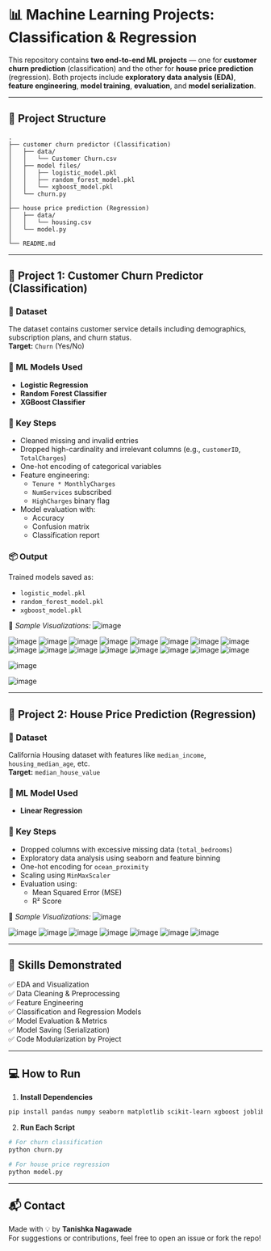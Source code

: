 # 📊 Machine Learning Projects: Classification & Regression

This repository contains **two end-to-end ML projects** — one for **customer churn prediction** (classification) and the other for **house price prediction** (regression). Both projects include **exploratory data analysis (EDA)**, **feature engineering**, **model training**, **evaluation**, and **model serialization**.

---

## 📁 Project Structure

```
.
├── customer churn predictor (Classification)
│   ├── data/
│   │   └── Customer Churn.csv
│   ├── model files/
│   │   ├── logistic_model.pkl
│   │   ├── random_forest_model.pkl
│   │   └── xgboost_model.pkl
│   └── churn.py
│
├── house price prediction (Regression)
│   ├── data/
│   │   └── housing.csv
│   └── model.py
│
└── README.md
```

---

## 📌 Project 1: Customer Churn Predictor (Classification)

### 📄 Dataset
The dataset contains customer service details including demographics, subscription plans, and churn status.  
**Target:** `Churn` (Yes/No)

### 🧪 ML Models Used
- **Logistic Regression**
- **Random Forest Classifier**
- **XGBoost Classifier**

### 🔧 Key Steps
- Cleaned missing and invalid entries
- Dropped high-cardinality and irrelevant columns (e.g., `customerID`, `TotalCharges`)
- One-hot encoding of categorical variables
- Feature engineering:
  - `Tenure * MonthlyCharges`
  - `NumServices` subscribed
  - `HighCharges` binary flag
- Model evaluation with:
  - Accuracy
  - Confusion matrix
  - Classification report

### 📦 Output
Trained models saved as:
- `logistic_model.pkl`
- `random_forest_model.pkl`
- `xgboost_model.pkl`

📸 _Sample Visualizations:_
![image](https://github.com/user-attachments/assets/3829d449-9afc-4f46-8d5e-5e71168d1620)

![image](https://github.com/user-attachments/assets/1c1997e1-798c-42dd-b227-54f9d0a7c82e)
![image](https://github.com/user-attachments/assets/84c403c8-44bc-41bb-bf2a-98574a72b6b4)
![image](https://github.com/user-attachments/assets/c53f61e4-e423-47b8-8976-c5d5a00e6b12)
![image](https://github.com/user-attachments/assets/3dac89ec-643b-4ea2-bb3c-08f72d4c9aa2)
![image](https://github.com/user-attachments/assets/00002773-a520-4352-b8a1-23e00433150c)
![image](https://github.com/user-attachments/assets/9a19514e-f1b2-4bf8-a512-7f90497df8cb)
![image](https://github.com/user-attachments/assets/35e4248a-a886-48df-9619-09adbe81c332)
![image](https://github.com/user-attachments/assets/72eddc67-0d83-4c08-93a1-d985c6d117e1)
![image](https://github.com/user-attachments/assets/beab9439-fb06-44b6-937d-bdf6a3a934b1)
![image](https://github.com/user-attachments/assets/22135cdc-33d6-43d7-8243-0eed9323f895)
![image](https://github.com/user-attachments/assets/eaa3c3f9-2579-46ff-ae6c-ff6f40d8932d)
![image](https://github.com/user-attachments/assets/96a7d0a0-0234-4146-a999-2fce96c5169a)
![image](https://github.com/user-attachments/assets/f3d3e081-ddb2-469e-ba4d-655528bd53e9)
![image](https://github.com/user-attachments/assets/9bc4137b-e7ab-498f-b499-75864e7f97b3)
![image](https://github.com/user-attachments/assets/77594e4a-aa3e-4b15-981c-800a060ea46f)
![image](https://github.com/user-attachments/assets/85dd5045-4852-4590-9bf4-2899fe6d793d)

![image](https://github.com/user-attachments/assets/57c2d4cd-13af-446f-89a5-f26929867fc8)

![image](https://github.com/user-attachments/assets/1b8133f8-f40c-4f2f-a9e4-089cbe224b6b)

---

## 📌 Project 2: House Price Prediction (Regression)

### 📄 Dataset
California Housing dataset with features like `median_income`, `housing_median_age`, etc.  
**Target:** `median_house_value`

### 🧪 ML Model Used
- **Linear Regression**

### 🔧 Key Steps
- Dropped columns with excessive missing data (`total_bedrooms`)
- Exploratory data analysis using seaborn and feature binning
- One-hot encoding for `ocean_proximity`
- Scaling using `MinMaxScaler`
- Evaluation using:
  - Mean Squared Error (MSE)
  - R² Score

📸 _Sample Visualizations:_
![image](https://github.com/user-attachments/assets/928a28c8-86c7-4595-b1a7-c5104fd853e7)

![image](https://github.com/user-attachments/assets/4e848fd3-c98f-4f3c-b7f4-bf269eb938b2)
![image](https://github.com/user-attachments/assets/455988e9-f32e-4080-9a54-c955c5ead315)
![image](https://github.com/user-attachments/assets/16cad776-eb5d-45d4-9646-63d06030dbce)
![image](https://github.com/user-attachments/assets/d06eddb3-3717-40d6-b4ed-f17178d78e8e)
![image](https://github.com/user-attachments/assets/f8b882d0-6921-4725-a22a-f19176476930)
![image](https://github.com/user-attachments/assets/fe18b1e8-b3f3-4ed6-829c-c1a688fa9c8e)
![image](https://github.com/user-attachments/assets/e58d371d-6369-42c1-adb3-d875652fa981)

---

## 🧠 Skills Demonstrated

✅ EDA and Visualization  
✅ Data Cleaning & Preprocessing  
✅ Feature Engineering  
✅ Classification and Regression Models  
✅ Model Evaluation & Metrics  
✅ Model Saving (Serialization)  
✅ Code Modularization by Project

---

## 💻 How to Run

1. **Install Dependencies**
```bash
pip install pandas numpy seaborn matplotlib scikit-learn xgboost joblib
```

2. **Run Each Script**
```bash
# For churn classification
python churn.py

# For house price regression
python model.py
```

---

## 📬 Contact

Made with 💡 by **Tanishka Nagawade**  
For suggestions or contributions, feel free to open an issue or fork the repo!
